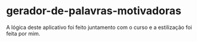 # gerador-de-palavras-motivadoras
A lógica deste aplicativo foi feito juntamento com o curso e a estilização foi feita por mim.
